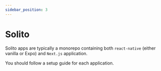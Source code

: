 ```yaml
---
sidebar_position: 3
---
```


# Solito

Solito apps are typically a monorepo containing both `react-native` (either vanilla or Expo) and `Next.js` application.

You should follow a setup guide for each application.
